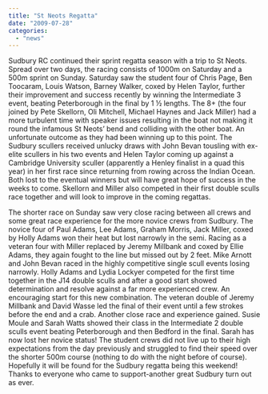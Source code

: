 ```yaml
---
title: "St Neots Regatta"
date: "2009-07-28"
categories:
  - "news"
---
```


Sudbury RC continued their sprint regatta season with a trip to St Neots. Spread over two days, the racing consists of 1000m on Saturday and a 500m sprint on Sunday. Saturday saw the student four of Chris Page, Ben Toocaram, Louis Watson, Barney Walker, coxed by Helen Taylor, further their improvement and success recently by winning the Intermediate 3 event, beating Peterborough in the final by 1 ½ lengths. The 8+ (the four joined by Pete Skellorn, Oli Mitchell, Michael Haynes and Jack Miller) had a more turbulent time with speaker issues resulting in the boat not making it round the infamous St Neots’ bend and colliding with the other boat. An unfortunate outcome as they had been winning up to this point. The Sudbury scullers received unlucky draws with John Bevan tousling with ex-elite scullers in his two events and Helen Taylor coming up against a Cambridge University sculler (apparently a Henley finalist in a quad this year) in her first race since returning from rowing across the Indian Ocean. Both lost to the eventual winners but will have great hope of success in the weeks to come. Skellorn and Miller also competed in their first double sculls race together and will look to improve in the coming regattas.

The shorter race on Sunday saw very close racing between all crews and some great race experience for the more novice crews from Sudbury. The novice four of Paul Adams, Lee Adams, Graham Morris, Jack Miller, coxed by Holly Adams won their heat but lost narrowly in the semi. Racing as a veteran four with Miller replaced by Jeremy Millbank and coxed by Ellie Adams, they again fought to the line but missed out by 2 feet. Mike Arnott and John Bevan raced in the highly competitive single scull events losing narrowly. Holly Adams and Lydia Lockyer competed for the first time together in the J14 double sculls and after a good start showed determination and resolve against a far more experienced crew. An encouraging start for this new combination. The veteran double of Jeremy Millbank and David Wasse led the final of their event until a few strokes before the end and a crab. Another close race and experience gained. Susie Moule and Sarah Watts showed their class in the Intermediate 2 double sculls event beating Peterborough and then Bedford in the final. Sarah has now lost her novice status! The student crews did not live up to their high expectations from the day previously and struggled to find their speed over the shorter 500m course (nothing to do with the night before of course). Hopefully it will be found for the Sudbury regatta being this weekend! Thanks to everyone who came to support-another great Sudbury turn out as ever.
